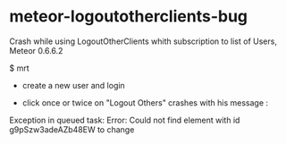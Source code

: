 meteor-logoutotherclients-bug
=============================

Crash while using LogoutOtherClients whith subscription to list of Users, Meteor 0.6.6.2

$ mrt 

+ create a new user and login

+ click once or twice on "Logout Others" crashes with his message :

Exception in queued task: Error: Could not find element with id g9pSzw3adeAZb48EW to change
